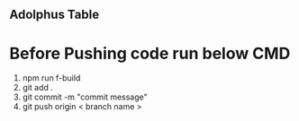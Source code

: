 ## Adolphus Table 
# Before Pushing code run below CMD

  1. npm run f-build
  2. git add .
  3. git commit -m "commit message"
  4. git push origin < branch name >    

